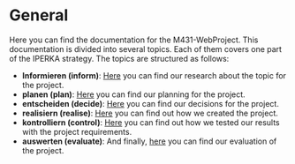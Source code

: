# General

Here you can find the documentation for the M431-WebProject. This documentation is divided into several topics. Each of them covers one part of the IPERKA strategy. The topics are structured as follows:

- **Informieren (inform)**: [Here](inform.md) you can find our research about the topic for the project.
- **planen (plan)**: [Here]() you can find our planning for the project.
- **entscheiden (decide)**: [Here]() you can find our decisions for the project.
- **realisiern (realise)**: [Here]() you can find out how we created the project.
- **kontrolliern (control)**: [Here]() you can find out how we tested our results with the project requirements.
- **auswerten (evaluate)**: And finally, [here]() you can find our evaluation of the project.